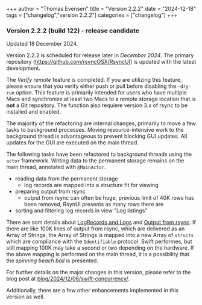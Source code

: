 +++
author = "Thomas Evensen"
title = "Version 2.2.2"
date = "2024-12-18"
tags = ["changelog","version 2.2.2"]
categories = ["changelog"]
+++

### Version 2.2.2 (build 122) - release candidate

Updated 18 December 2024.

Version 2.2.2 is scheduled for release later in *December 2024*. The primary repository (https://github.com/rsyncOSX/RsyncUI)
is updated with the latest development.

The *Verify remote* feature is completed. If you are utilizing this feature, please ensure that you verify either
push or pull before disabling the `—dry-run` option. This feature is primarily intended for users who have multiple
Macs and synchronize at least two Macs to a remote storage location that is **not** a Git repository. The function also
requiere version 3.x of rsync to be installed and enabled.

The majority of the refactoring are internal changes, primarily to move a few tasks
to background processes. Moving resource-intensive work to the background thread
is advantageous to prevent blocking GUI updates. All updates for the GUI are executed on the main thread.

The following tasks have been refactored to background threads using the `actor` framework.
Writing data to the permanent storage remains on the main thread, annotated with `@MainActor`.

- reading data from the permanent storage
  - log records are mapped into a structure fit for viewing
- preparing output from rsync
  - output from rsync can often be huge, previous limit of 40K rows has been removed, RsynUI presents as many rows there are
- sorting and filtering log records in view "Log listings"

There are som details about [LogRecords and Logs](https://github.com/rsyncOSX/RsyncUI/blob/main/RsyncUI/Model/Storage/Basic/LogRecords.swift)
and [Output from rsync](https://github.com/rsyncOSX/RsyncUI/blob/main/RsyncUI/Model/Global/ObservableOutputfromrsync.swift).
If there are like 100K lines of output from rsync, which are delivered as an Array of Strings, the Array of Strings
is mapped into a new Array of `structs` which are compliance with the `Identifiable` protocol. Swift performes, but still
mapping 100K may take a second or two depending on the hardware. If the above mapping is performed on the main thread,
it is a possibility that the *spinning beach ball* is presented.

For further details on the major changes in this version, please refer to the blog post at [blog/2024/12/06/swift-concurrency/](/blog/2024/12/06/swift-concurrency/).

Additionally, there are a few other enhancements implemented in this version as well.

